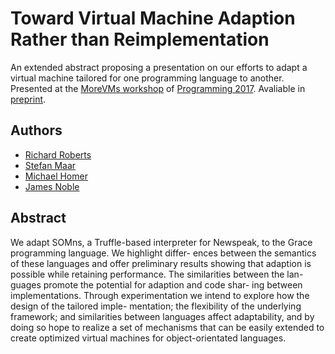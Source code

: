 # Toward Virtual Machine Adaption Rather than Reimplementation

An extended abstract proposing a presentation on our efforts to adapt a virtual machine tailored for one programming language to another. Presented at the [MoreVMs workshop](http://2017.programmingconference.org/track/MoreVMs-2017-papers) of [Programming 2017](http://2017.programmingconference.org). Avaliable in [preprint](https://drive.google.com/open?id=0B23K0YxYLfESYUE2c29GYTR3NlE).

## Authors

- [Richard Roberts](https://github.com/richard-roberts)
- [Stefan Maar](https://github.com/smarr)
- [Michael Homer](https://github.com/mwh)
- [James Noble](https://github.com/kjx)

## Abstract

We adapt SOMns, a Truffle-based interpreter for Newspeak, to the Grace programming language. We highlight differ- ences between the semantics of these languages and offer preliminary results showing that adaption is possible while retaining performance. The similarities between the lan- guages promote the potential for adaption and code shar- ing between implementations. Through experimentation we intend to explore how the design of the tailored imple- mentation; the flexibility of the underlying framework; and similarities between languages affect adaptability, and by doing so hope to realize a set of mechanisms that can be easily extended to create optimized virtual machines for object-orientated languages.
